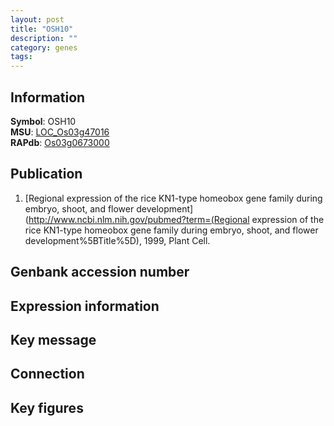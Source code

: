 ```yaml
---
layout: post
title: "OSH10"
description: ""
category: genes
tags: 
---
```


## Information
__Symbol__: OSH10  
__MSU__: [LOC_Os03g47016](http://rice.plantbiology.msu.edu/cgi-bin/ORF_infopage.cgi?orf=LOC_Os03g47016)  
__RAPdb__: [Os03g0673000](http://rapdb.dna.affrc.go.jp/viewer/gbrowse_details/irgsp1?name=Os03g0673000)  

## Publication
1. [Regional expression of the rice KN1-type homeobox gene family during embryo, shoot, and flower development](http://www.ncbi.nlm.nih.gov/pubmed?term=(Regional expression of the rice KN1-type homeobox gene family during embryo, shoot, and flower development%5BTitle%5D), 1999, Plant Cell.

## Genbank accession number

## Expression information

## Key message

## Connection

## Key figures


